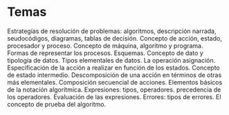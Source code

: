 # Temas 
Estrategías de resolución de problemas: algoritmos, descripción narrada, seudocódigos, diagramas, tablas de decisión. Concepto de acción, estado, procesador y proceso. Concepto de máquina, algoritmo y programa. Formas de representar los procesos. Esquemas. Concepto de dato y tipología de datos. Tipos elementales de datos. La operación asignación. Especificación de la acción a realizar en función de los estados. Concepto de estado intermedio. Descomposición de una acción en términos de otras más elementales. Composición secuencial de acciones. Elementos básicos de la notación algorítmica. Expresiones: tipos, operadores. precedencia de los operadores. Evaluación de las expresiones. Errores: tipos de errores. El concepto de prueba del algoritmo.

